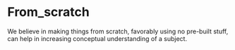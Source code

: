 # From_scratch
We believe in making things from scratch, favorably using no pre-built stuff, can help in increasing conceptual understanding of a subject.
